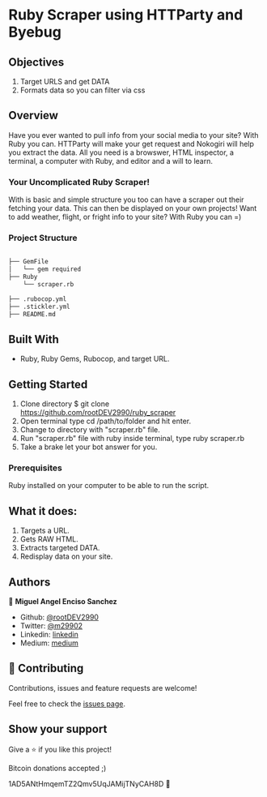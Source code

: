 # Ruby Scraper using HTTParty and Byebug

## Objectives

1. Target URLS and get DATA
2. Formats data so you can filter via css

## Overview

Have you ever wanted to pull info from your social media to your site? With Ruby you can. HTTParty will make your get request and Nokogiri will help you extract the data. All you need is a browswer, HTML inspector, a terminal, a computer with Ruby, and editor and a will to learn.

### Your Uncomplicated Ruby Scraper!

With is basic and simple structure you too can have a scraper out their fetching your data. This can then be displayed on your own projects! Want to add weather, flight, or fright info to your site? With Ruby you can =)

### Project Structure

```bash

├── GemFile
│   └── gem required
├── Ruby
    └── scraper.rb

├── .rubocop.yml
├── .stickler.yml
├── README.md

```

## Built With

- Ruby, Ruby Gems, Rubocop, and target URL.

## Getting Started

1. Clone directory $ git clone https://github.com/rootDEV2990/ruby_scraper
2. Open terminal type cd /path/to/folder and hit enter.
3. Change to directory with "scraper.rb" file.
4. Run "scraper.rb" file with ruby inside terminal, type ruby scraper.rb
5. Take a brake let your bot answer for you.

### Prerequisites

Ruby installed on your computer to be able to run the script.

## What it does:

1. Targets a URL.
2. Gets RAW HTML.
3. Extracts targeted DATA.
4. Redisplay data on your site.


## Authors

👤 **Miguel Angel Enciso Sanchez**

- Github: [@rootDEV2990](https://github.com/rootDEV2990)
- Twitter: [@m29902](https://twitter.com/m29902)
- Linkedin: [linkedin](https://www.linkedin.com/in/miguel-enciso-6474741a1/)
- Medium: [medium](https://medium.com/@website.dev)

## 🤝 Contributing

Contributions, issues and feature requests are welcome!

Feel free to check the [issues page](issues/).

## Show your support

Give a ⭐️ if you like this project!

Bitcoin donations accepted ;)

1AD5ANtHmqemTZ2Qmv5UqJAMijTNyCAH8D 🚀
